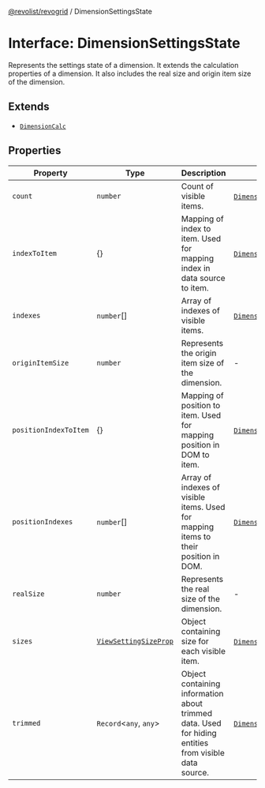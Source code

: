 [@revolist/revogrid](README.md) / DimensionSettingsState

# Interface: DimensionSettingsState

Represents the settings state of a dimension.
It extends the calculation properties of a dimension.
It also includes the real size and origin item size of the dimension.

## Extends

- [`DimensionCalc`](Interface.DimensionCalc.md)

## Properties

| Property | Type | Description | Inherited from | Defined in |
| ------ | ------ | ------ | ------ | ------ |
| `count` | `number` | Count of visible items. | [`DimensionCalc`](Interface.DimensionCalc.md).`count` | [src/types/interfaces.ts:580](https://github.com/revolist/revogrid/blob/74012ec30398bf39d0acc929bd7f7963856aba4e/src/types/interfaces.ts#L580) |
| `indexToItem` | \{\} | Mapping of index to item. Used for mapping index in data source to item. | [`DimensionCalc`](Interface.DimensionCalc.md).`indexToItem` | [src/types/interfaces.ts:603](https://github.com/revolist/revogrid/blob/74012ec30398bf39d0acc929bd7f7963856aba4e/src/types/interfaces.ts#L603) |
| `indexes` | `number`[] | Array of indexes of visible items. | [`DimensionCalc`](Interface.DimensionCalc.md).`indexes` | [src/types/interfaces.ts:575](https://github.com/revolist/revogrid/blob/74012ec30398bf39d0acc929bd7f7963856aba4e/src/types/interfaces.ts#L575) |
| `originItemSize` | `number` | Represents the origin item size of the dimension. | - | [src/types/interfaces.ts:635](https://github.com/revolist/revogrid/blob/74012ec30398bf39d0acc929bd7f7963856aba4e/src/types/interfaces.ts#L635) |
| `positionIndexToItem` | \{\} | Mapping of position to item. Used for mapping position in DOM to item. | [`DimensionCalc`](Interface.DimensionCalc.md).`positionIndexToItem` | [src/types/interfaces.ts:592](https://github.com/revolist/revogrid/blob/74012ec30398bf39d0acc929bd7f7963856aba4e/src/types/interfaces.ts#L592) |
| `positionIndexes` | `number`[] | Array of indexes of visible items. Used for mapping items to their position in DOM. | [`DimensionCalc`](Interface.DimensionCalc.md).`positionIndexes` | [src/types/interfaces.ts:586](https://github.com/revolist/revogrid/blob/74012ec30398bf39d0acc929bd7f7963856aba4e/src/types/interfaces.ts#L586) |
| `realSize` | `number` | Represents the real size of the dimension. | - | [src/types/interfaces.ts:630](https://github.com/revolist/revogrid/blob/74012ec30398bf39d0acc929bd7f7963856aba4e/src/types/interfaces.ts#L630) |
| `sizes` | [`ViewSettingSizeProp`](TypeAlias.ViewSettingSizeProp.md) | Object containing size for each visible item. | [`DimensionCalc`](Interface.DimensionCalc.md).`sizes` | [src/types/interfaces.ts:619](https://github.com/revolist/revogrid/blob/74012ec30398bf39d0acc929bd7f7963856aba4e/src/types/interfaces.ts#L619) |
| `trimmed` | `Record`\<`any`, `any`\> | Object containing information about trimmed data. Used for hiding entities from visible data source. | [`DimensionCalc`](Interface.DimensionCalc.md).`trimmed` | [src/types/interfaces.ts:614](https://github.com/revolist/revogrid/blob/74012ec30398bf39d0acc929bd7f7963856aba4e/src/types/interfaces.ts#L614) |
